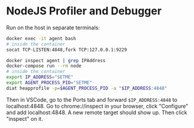 # NodeJS Profiler and Debugger

Run on the host in separate terminals:

```bash
docker exec -it agent bash
# inside the container
socat TCP-LISTEN:4848,fork TCP:127.0.0.1:9229
```

```bash
docker inspect agent | grep IPAddress
docker-compose run --rm node
# inside the container
export IP_ADDRESS="SETME"
export AGENT_PROCESS_PID="SETME"
diat heapprofile -p=$AGENT_PROCESS_PID -a "$IP_ADDRESS:4848"
```

Then in VSCode, go to the Ports tab and forward `$IP_ADDRESS:4848` to localhost:4848. Go to chrome://inspect in your browser, click "Configure" and add localhost:4848. A new remote target should show up. Then click "inspect" on it.
